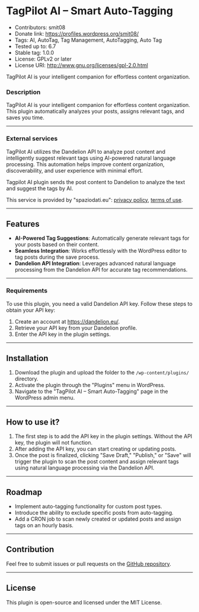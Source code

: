 # TagPilot AI – Smart Auto-Tagging
- Contributors: smit08
- Donate link: https://profiles.wordpress.org/smit08/
- Tags: AI, AutoTag, Tag Management, AutoTagging, Auto Tag
- Tested up to: 6.7
- Stable tag: 1.0.0
- License: GPLv2 or later
- License URI: http://www.gnu.org/licenses/gpl-2.0.html

TagPilot AI is your intelligent companion for effortless content organization.

### Description

TagPilot AI is your intelligent companion for effortless content organization. This plugin automatically analyzes your posts, assigns relevant tags, and saves you time.

---

### External services

TagPilot AI utilizes the Dandelion API to analyze post content and intelligently suggest relevant tags using AI-powered natural language processing. This automation helps improve content organization, discoverability, and user experience with minimal effort.

Tagpilot AI plugin sends the post content to Dandelion to analyze the text and suggest the tags by AI.

This service is provided by "spaziodati.eu": [privacy policy](https://dandelion.eu/api-privacy/), [terms of use](https://dandelion.eu/tos/).

---

## Features

- **AI-Powered Tag Suggestions**: Automatically generate relevant tags for your posts based on their content.
- **Seamless Integration**: Works effortlessly with the WordPress editor to tag posts during the save process.
- **Dandelion API Integration**: Leverages advanced natural language processing from the Dandelion API for accurate tag recommendations.

---

### Requirements
To use this plugin, you need a valid Dandelion API key. Follow these steps to obtain your API key:

1. Create an account at https://dandelion.eu/.
2. Retrieve your API key from your Dandelion profile.
3. Enter the API key in the plugin settings.

---

## Installation

1. Download the plugin and upload the folder to the `/wp-content/plugins/` directory.
2. Activate the plugin through the "Plugins" menu in WordPress.
3. Navigate to the "TagPilot AI – Smart Auto-Tagging" page in the WordPress admin menu.

---

## How to use it?

1. The first step is to add the API key in the plugin settings. Without the API key, the plugin will not function.
2. After adding the API key, you can start creating or updating posts.
3. Once the post is finalized, clicking "Save Draft," "Publish," or "Save" will trigger the plugin to scan the post content and assign relevant tags using natural language processing via the Dandelion API.

---

## Roadmap

- Implement auto-tagging functionality for custom post types.
- Introduce the ability to exclude specific posts from auto-tagging.
- Add a CRON job to scan newly created or updated posts and assign tags on an hourly basis.

---

## Contribution

Feel free to submit issues or pull requests on the [GitHub repository](https://github.com/Smit2808/tagpilot-ai).

---

## License

This plugin is open-source and licensed under the MIT License.
